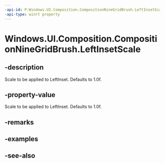 ```yaml
---
-api-id: P:Windows.UI.Composition.CompositionNineGridBrush.LeftInsetScale
-api-type: winrt property
---
```


<!-- Property syntax
public float LeftInsetScale { get;  set; }
-->

# Windows.UI.Composition.CompositionNineGridBrush.LeftInsetScale

## -description
Scale to be applied to LeftInset. Defaults to 1.0f.



## -property-value
Scale to be applied to LeftInset. Defaults to 1.0f.

## -remarks

## -examples

## -see-also
